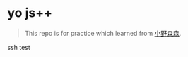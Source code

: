 # yo js++

> This repo is for practice which learned from [小野森森](https://space.bilibili.com/378372969?spm_id_from=333.788.b_765f7570696e666f.1).

ssh test

